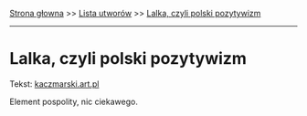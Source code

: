 [Strona głowna](../index.md) >> [Lista utworów](../list.md) >> [Lalka, czyli polski pozytywizm](242.md)

---

# Lalka, czyli polski pozytywizm

Tekst: [kaczmarski.art.pl](https://www.kaczmarski.art.pl/tworczosc/wiersze/lalka-czyli-polski-pozytywizm/)

Element pospolity, nic ciekawego.